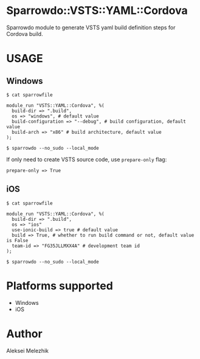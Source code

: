 # Sparrowdo::VSTS::YAML::Cordova

Sparrowdo module to generate VSTS yaml build definition steps for Cordova build.

# USAGE

## Windows

    $ cat sparrowfile

    module_run "VSTS::YAML::Cordova", %( 
      build-dir => ".build",
      os => "windows", # default value
      build-configuration => "--debug", # build configuration, default value  
      build-arch => "x86" # build architecture, default value  
    );

    $ sparrowdo --no_sudo --local_mode


If only need to create VSTS source code, use `prepare-only` flag:


    prepare-only => True


## iOS

    $ cat sparrowfile

    module_run "VSTS::YAML::Cordova", %( 
      build-dir => ".build",
      os => "ios"
      use-ionic-build => true # default value
      build => True, # whether to run build command or not, default value is False
      team-id => "FG35JLLMXX4A" # development team id
    );

    $ sparrowdo --no_sudo --local_mode

# Platforms supported

* Windows
* iOS

# Author

Aleksei Melezhik


